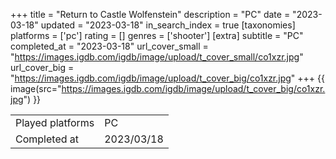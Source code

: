 +++
title = "Return to Castle Wolfenstein"
description = "PC"
date = "2023-03-18"
updated = "2023-03-18"
in_search_index = true
[taxonomies]
platforms = ['pc']
rating = []
genres = ['shooter']
[extra]
subtitle = "PC"
completed_at = "2023-03-18"
url_cover_small = "https://images.igdb.com/igdb/image/upload/t_cover_small/co1xzr.jpg"
url_cover_big = "https://images.igdb.com/igdb/image/upload/t_cover_big/co1xzr.jpg"
+++
{{ image(src="https://images.igdb.com/igdb/image/upload/t_cover_big/co1xzr.jpg") }}

|              |            |
| ------------ | ---------- |
| Played platforms    | PC |
| Completed at | 2023/03/18 |


